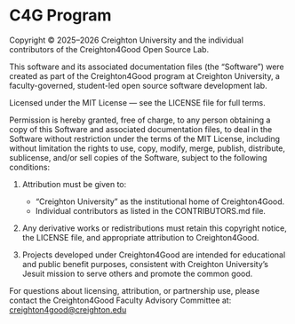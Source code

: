 # C4G Program







Copyright © 2025–2026 Creighton University 
and the individual contributors of the Creighton4Good Open Source Lab.

This software and its associated documentation files (the “Software”) were
created as part of the Creighton4Good program at Creighton University,
a faculty-governed, student-led open source software development lab.

Licensed under the MIT License — see the LICENSE file for full terms.

Permission is hereby granted, free of charge, to any person obtaining a copy
of this Software and associated documentation files, to deal in the Software
without restriction under the terms of the MIT License, including without
limitation the rights to use, copy, modify, merge, publish, distribute,
sublicense, and/or sell copies of the Software, subject to the following
conditions:

1. Attribution must be given to:
   - “Creighton University” as the institutional home of Creighton4Good.
   - Individual contributors as listed in the CONTRIBUTORS.md file.

2. Any derivative works or redistributions must retain this copyright
   notice, the LICENSE file, and appropriate attribution to Creighton4Good.

3. Projects developed under Creighton4Good are intended for educational
   and public benefit purposes, consistent with Creighton University’s
   Jesuit mission to serve others and promote the common good.

For questions about licensing, attribution, or partnership use,
please contact the Creighton4Good Faculty Advisory Committee at:
creighton4good@creighton.edu
